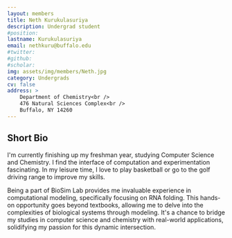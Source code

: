 ```yaml
---
layout: members
title: Neth Kurukulasuriya
description: Undergrad student
#position:
lastname: Kurukulasuriya
email: nethkuru@buffalo.edu
#twitter:
#github:
#scholar:
img: assets/img/members/Neth.jpg
category: Undergrads
cv: false
address: >
    Department of Chemistry<br />
    476 Natural Sciences Complex<br />
    Buffalo, NY 14260
---
```


## Short Bio

I'm currently finishing up my freshman year, studying Computer Science and Chemistry. I find the interface of computation and experimentation fascinating. In my leisure time, I love to play basketball or go to the golf driving range to improve my skills.

Being a part of BioSim Lab provides me invaluable experience in computational modeling, specifically focusing on RNA folding. This hands-on opportunity goes beyond textbooks, allowing me to delve into the complexities of biological systems through modeling. It's a chance to bridge my studies in computer science and chemistry with real-world applications, solidifying my passion for this dynamic intersection.
